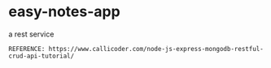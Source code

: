 # easy-notes-app
a rest service

````
REFERENCE: https://www.callicoder.com/node-js-express-mongodb-restful-crud-api-tutorial/
````

